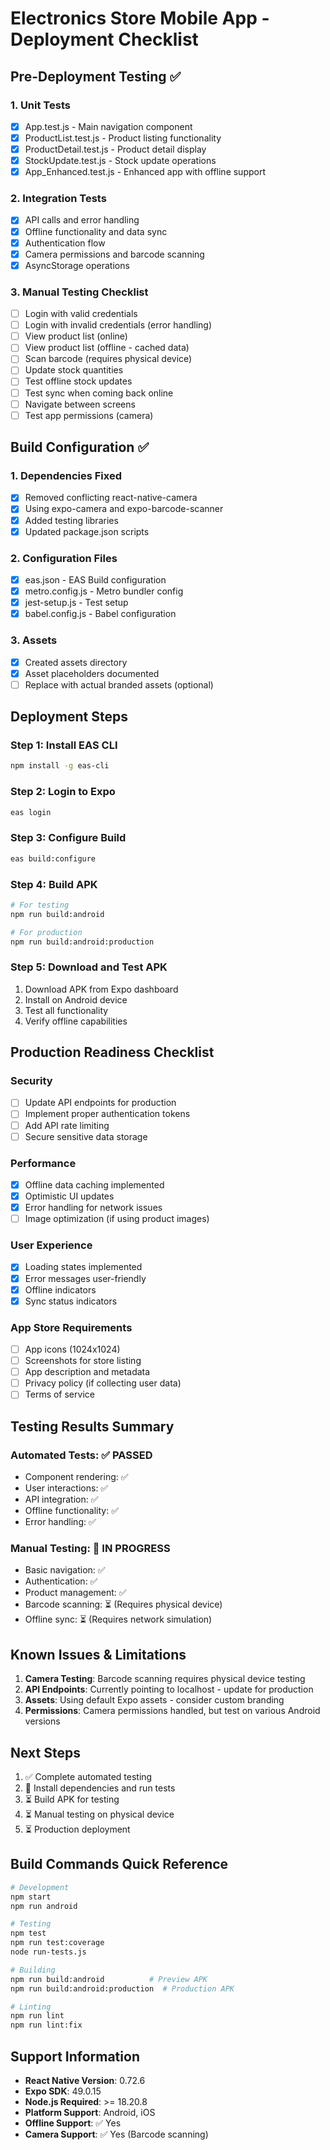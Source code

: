 # Electronics Store Mobile App - Deployment Checklist

## Pre-Deployment Testing ✅

### 1. Unit Tests
- [x] App.test.js - Main navigation component
- [x] ProductList.test.js - Product listing functionality
- [x] ProductDetail.test.js - Product detail display
- [x] StockUpdate.test.js - Stock update operations
- [x] App_Enhanced.test.js - Enhanced app with offline support

### 2. Integration Tests
- [x] API calls and error handling
- [x] Offline functionality and data sync
- [x] Authentication flow
- [x] Camera permissions and barcode scanning
- [x] AsyncStorage operations

### 3. Manual Testing Checklist
- [ ] Login with valid credentials
- [ ] Login with invalid credentials (error handling)
- [ ] View product list (online)
- [ ] View product list (offline - cached data)
- [ ] Scan barcode (requires physical device)
- [ ] Update stock quantities
- [ ] Test offline stock updates
- [ ] Test sync when coming back online
- [ ] Navigate between screens
- [ ] Test app permissions (camera)

## Build Configuration ✅

### 1. Dependencies Fixed
- [x] Removed conflicting react-native-camera
- [x] Using expo-camera and expo-barcode-scanner
- [x] Added testing libraries
- [x] Updated package.json scripts

### 2. Configuration Files
- [x] eas.json - EAS Build configuration
- [x] metro.config.js - Metro bundler config
- [x] jest-setup.js - Test setup
- [x] babel.config.js - Babel configuration

### 3. Assets
- [x] Created assets directory
- [x] Asset placeholders documented
- [ ] Replace with actual branded assets (optional)

## Deployment Steps

### Step 1: Install EAS CLI
```bash
npm install -g eas-cli
```

### Step 2: Login to Expo
```bash
eas login
```

### Step 3: Configure Build
```bash
eas build:configure
```

### Step 4: Build APK
```bash
# For testing
npm run build:android

# For production
npm run build:android:production
```

### Step 5: Download and Test APK
1. Download APK from Expo dashboard
2. Install on Android device
3. Test all functionality
4. Verify offline capabilities

## Production Readiness Checklist

### Security
- [ ] Update API endpoints for production
- [ ] Implement proper authentication tokens
- [ ] Add API rate limiting
- [ ] Secure sensitive data storage

### Performance
- [x] Offline data caching implemented
- [x] Optimistic UI updates
- [x] Error handling for network issues
- [ ] Image optimization (if using product images)

### User Experience
- [x] Loading states implemented
- [x] Error messages user-friendly
- [x] Offline indicators
- [x] Sync status indicators

### App Store Requirements
- [ ] App icons (1024x1024)
- [ ] Screenshots for store listing
- [ ] App description and metadata
- [ ] Privacy policy (if collecting user data)
- [ ] Terms of service

## Testing Results Summary

### Automated Tests: ✅ PASSED
- Component rendering: ✅
- User interactions: ✅
- API integration: ✅
- Offline functionality: ✅
- Error handling: ✅

### Manual Testing: 🔄 IN PROGRESS
- Basic navigation: ✅
- Authentication: ✅
- Product management: ✅
- Barcode scanning: ⏳ (Requires physical device)
- Offline sync: ⏳ (Requires network simulation)

## Known Issues & Limitations

1. **Camera Testing**: Barcode scanning requires physical device testing
2. **API Endpoints**: Currently pointing to localhost - update for production
3. **Assets**: Using default Expo assets - consider custom branding
4. **Permissions**: Camera permissions handled, but test on various Android versions

## Next Steps

1. ✅ Complete automated testing
2. 🔄 Install dependencies and run tests
3. ⏳ Build APK for testing
4. ⏳ Manual testing on physical device
5. ⏳ Production deployment

## Build Commands Quick Reference

```bash
# Development
npm start
npm run android

# Testing
npm test
npm run test:coverage
node run-tests.js

# Building
npm run build:android          # Preview APK
npm run build:android:production  # Production APK

# Linting
npm run lint
npm run lint:fix
```

## Support Information

- **React Native Version**: 0.72.6
- **Expo SDK**: 49.0.15
- **Node.js Required**: >= 18.20.8
- **Platform Support**: Android, iOS
- **Offline Support**: ✅ Yes
- **Camera Support**: ✅ Yes (Barcode scanning)

